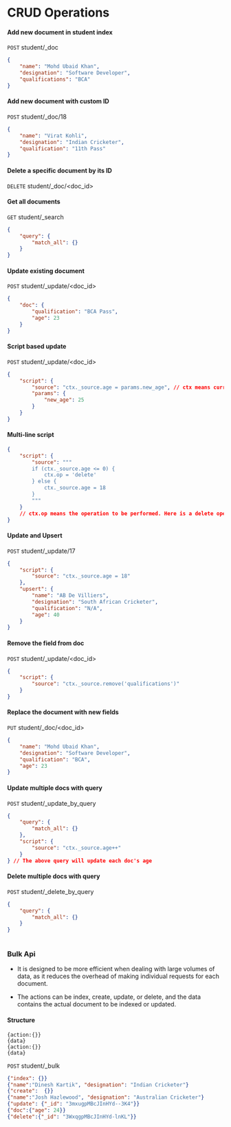 # CRUD Operations

#### Add new document in student index

`POST` student/\_doc

```json
{
    "name": "Mohd Ubaid Khan",
    "designation": "Software Developer",
    "qualifications": "BCA"
}
```

#### Add new document with custom ID

`POST` student/\_doc/18

```json
{
    "name": "Virat Kohli",
    "designation": "Indian Cricketer",
    "qualification": "11th Pass"
}
```

#### Delete a specific document by its ID

`DELETE` student/\_doc/<doc_id>

#### Get all documents

`GET` student/\_search

```json
{
    "query": {
        "match_all": {}
    }
}
```

#### Update existing document

`POST` student/\_update/<doc_id>

```json
{
    "doc": {
        "qualification": "BCA Pass",
        "age": 23
    }
}
```

#### Script based update

`POST` student/\_update/<doc_id>

```json
{
    "script": {
        "source": "ctx._source.age = params.new_age", // ctx means current doc
        "params": {
            "new_age": 25
        }
    }
}
```

#### Multi-line script

```json
{
    "script": {
        "source": """
        if (ctx._source.age <= 0) {
            ctx.op = 'delete'
        } else {
            ctx._source.age = 18
        }
        """
    }
    // ctx.op means the operation to be performed. Here is a delete operation execute if age is less than or equal to 0
}
```

#### Update and Upsert

`POST` student/\_update/17

```json
{
    "script": {
        "source": "ctx._source.age = 18"
    },
    "upsert": {
        "name": "AB De Villiers",
        "designation": "South African Cricketer",
        "qualification": "N/A",
        "age": 40
    }
}
```

#### Remove the field from doc

`POST` student/\_update/<doc_id>

```json
{
    "script": {
        "source": "ctx._source.remove('qualifications')"
    }
}
```

#### Replace the document with new fields

`PUT` student/\_doc/<doc_id>

```json
{
    "name": "Mohd Ubaid Khan",
    "designation": "Software Developer",
    "qualification": "BCA",
    "age": 23
}
```

#### Update multiple docs with query

`POST` student/\_update_by_query

```json
{
    "query": {
        "match_all": {}
    },
    "script": {
        "source": "ctx._source.age++"
    }
} // The above query will update each doc's age
```

#### Delete multiple docs with query

`POST` student/\_delete_by_query

```json
{
    "query": {
        "match_all": {}
    }
}
```

<hr style='height: 1px; background: rgba(255,255,255,0.3)' />

### Bulk Api

-   It is designed to be more efficient when dealing
    with large volumes of data, as it reduces the
    overhead of making individual requests for
    each document.

-   The actions can be index, create, update, or
    delete, and the data contains the actual
    document to be indexed or updated.

#### Structure

```
{action:{}}
{data}
{action:{}}
{data}
```

`POST` student/\_bulk

```json
{"index": {}}
{"name":"Dinesh Kartik", "designation": "Indian Cricketer"}
{"create":  {}}
{"name":"Josh Hazlewood", "designation": "Australian Cricketer"}
{"update": {"_id": "3mxugpMBcJInHYd--3K4"}}
{"doc":{"age": 24}}
{"delete":{"_id": "3WxqgpMBcJInHYd-lnKL"}}
```
